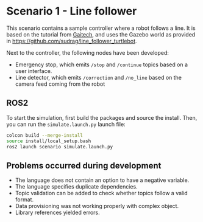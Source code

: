 # Scenario 1 - Line follower
This scenario contains a sample controller where a robot follows a line. It is based on the tutorial from [Gaitech](http://edu.gaitech.hk/turtlebot/line-follower.html), and uses the Gazebo
world as provided in https://github.com/sudrag/line_follower_turtlebot.

Next to the controller, the following nodes have been developed:

* Emergency stop, which emits `/stop` and `/continue` topics based on a user interface.
* Line detector, which emits `/correction` and `/no_line` based on the camera feed coming from the robot

## ROS2
To start the simulation, first build the packages and source the install. Then, you can run the `simulate.launch.py` launch file:
```bash
colcon build --merge-install
source install/local_setup.bash
ros2 launch scenario simulate.launch.py
```

## Problems occurred during development
* The language does not contain an option to have a negative variable.
* The language specifies duplicate dependencies.
* Topic validation can be added to check whether topics follow a valid format.
* Data provisioning was not working properly with complex object.
* Library references yielded errors.
